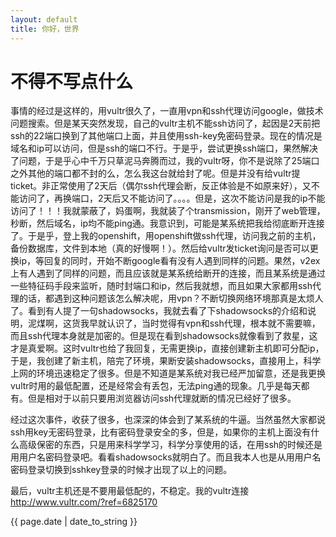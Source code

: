 ```yaml
---
layout: default
title: 你好，世界
---
```

<h1>不得不写点什么</h1>
<p>事情的经过是这样的，用vultr很久了，一直用vpn和ssh代理访问google，做技术问题搜索。但是某天突然发现，自己的vultr主机不能ssh访问了，起因是2天前把ssh的22端口换到了其他端口上面，并且使用ssh-key免密码登录。现在的情况是域名和ip可以访问，但是ssh的端口不行。于是乎，尝试更换ssh端口，果然解决了问题，于是乎心中千万只草泥马奔腾而过，我的vultr呀，你不是说除了25端口之外其他的端口都不封的么，怎么我这台就给封了呢。但是并没有给vultr提ticket。非正常使用了2天后（偶尔ssh代理会断，反正体验是不如原来好），又不能访问了，再换端口，2天后又不能访问了。。。。但是，这次不能访问是我的ip不能访问了！！！我就蒙蔽了，妈蛋啊，我就装了个transmission，刚开了web管理，秒断，然后域名，ip均不能ping通。我意识到，可能是某系统把我给彻底断开连接了。于是乎，登上我的openshift，用openshift做ssh代理，访问我之前的主机，备份数据库，文件到本地（真的好慢啊！）。然后给vultr发ticket询问是否可以更换ip，等回复的同时，开始不断google看有没有人遇到同样的问题。果然，v2ex上有人遇到了同样的问题，而且应该就是某系统给断开的连接，而且某系统是通过一些特征码手段来监听，随时封端口和ip，然后我就想，而且如果大家都用ssh代理的话，都遇到这种问题该怎么解决呢，用vpn？不断切换网络环境那真是太烦人了。看到有人提了一句shadowsocks，我就去看了下shadowsocks的介绍和说明，泥煤啊，这货我早就认识了，当时觉得有vpn和ssh代理，根本就不需要嘛，而且ssh代理本身就是加密的。但是现在看到shadowsocks就像看到了救星，这才是真爱啊。这时vultr也给了我回复，无需更换ip，直接创建新主机即可分配ip，于是，我创建了新主机，陪完了环境，果断安装shadowsocks，直接用上，科学上网的环境迅速稳定了很多。但是不知道是某系统对我已经严加留意，还是我更换vultr时用的最低配置，还是经常会有丢包，无法ping通的现象。几乎是每天都有。但是相对于以前只要用浏览器访问ssh代理就断的情况已经好了很多。

<p>经过这次事件，收获了很多，也深深的体会到了某系统的牛逼。当然虽然大家都说ssh用key无密码登录，比有密码登录安全的多，但是，如果你的主机上面没有什么高级保密的东西，只是用来科学学习，科学分享使用的话，在用ssh的时候还是用用户名密码登录吧。看看shadowsocks就明白了。而且我本人也是从用用户名密码登录切换到sshkey登录的时候才出现了以上的问题。

<p>最后，vultr主机还是不要用最低配的，不稳定。我的vultr连接<a href="http://www.vultr.com/?ref=6825170">http://www.vultr.com/?ref=6825170</a>

<p>{{ page.date | date_to_string }}</p>
